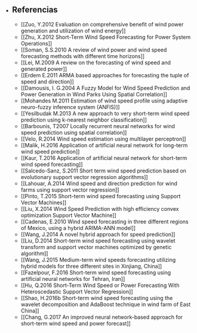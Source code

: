   * ## Referencias
    * [[Zuo, Y.2012 Evaluation on comprehensive benefit of wind power generation and utilization of wind energy]]
    * [[Zhu, X.2012 Short-Term Wind Speed Forecasting for Power System Operations]]
    * [[Soman, S.S.2010 A review of wind power and wind speed forecasting methods with different time horizons]]
    * [[Lei, M.2009 A review on the forecasting of wind speed and generated power]]
    * [[Erdem E.2011 ARMA based approaches for forecasting the tuple of speed and direction]]
    * [[Damousis, I. G.2004 A Fuzzy Model for Wind Speed Prediction and Power Generation in Wind Parks Using Spatial Correlation]]
    * [[Mohandes M.2011 Estimation of wind speed profile using adaptive neuro-fuzzy inference system (ANFIS)]]
    * [[Yesilbudak M.2013 A new approach to very short-term wind speed prediction using k-nearest neighbor classification]]
    * [[Barbounis, T2007 Locally recurrent neural networks for wind speed prediction using spatial correlation]]
    * [[Velo, R.2014 Wind speed estimation using multilayer perceptron]]
    * [[Malik, H.2016 Application of artificial neural network for long-term wind speed prediction]]
    * [[Kaur, T.2016 Application of artificial neural network for short-term wind speed forecasting]]
    * [[Salcedo-Sanz, S.2011 Short term wind speed prediction based on evolutionary support vector regression algorithms]]
    * [[Lahouar, A.2014 Wind speed and direction prediction for wind farms using support vector regression]]
    * [[Pinto, T.2015 Short-term wind speed forecasting using Support Vector Machines]]
    * [[Liu, X.2014 Wind Speed Prediction with high efficiency convex optimization Support Vector Machine]]
    * [[Cadenas, E.2010 Wind speed forecasting in three different regions of Mexico, using a hybrid ARIMA-ANN model]]
    * [[Wang, J.2014 A novel hybrid approach for speed prediction]]
    * [[Liu, D.2014 Short-term wind speed forecasting using wavelet transform and support vector machines optimized by genetic algorithm]]
    * [[Wang, J.2015 Medium-term wind speeds forecasting utilizing hybrid models for three different sites in Xinjiang, China]]
    * [[Fazelpour, F.2016 Short-term wind speed forecasting using artificial neural networks for Tehran, Iran]]
    * [[Hu, Q.2016 Short-Term Wind Speed or Power Forecasting With Heteroscedastic Support Vector Regression]]
    * [[Shao, H.2016b Short-term wind speed forecasting using the wavelet decomposition and AdaBoost technique in wind farm of East China]]
    * [[Chang, G.2017 An improved neural network-based approach for short-term wind speed and power forecast]]